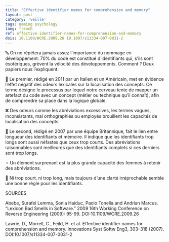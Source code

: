 ```yaml
---
title: "Effective identifier names for comprehension and memory"
layout: post
category: 'veille'
tags: naming psychology
lang: french
ref: effective-identifier-names-for-comprehension-and-memory
dois: 10.1109/WCRE.2009.26 10.1007/s11334-007-0031-2
---
```


🔤 On ne répétera jamais assez l’importance du nommage en développement. 70% du code est constitué d’identifiants qui, s’ils sont ésotériques, grèvent la vélocité des développements. Comment ? Deux papiers nous l’expliquent.  
  
🧠 Le premier, rédigé en 2011 par un Italien et un Américain, met en évidence l’effet négatif des odeurs lexicales sur la localisation des concepts. Ce terme désigne le processus par lequel notre cerveau tente de mapper un artefact du code avec un concept (métier ou technique qu’il connaît), afin de comprendre sa place dans la logique globale.  
  
❌ Des odeurs comme les abréviations excessives, les termes vagues, inconsistants, mal orthographiés ou employés brouillent les capacités de localisation des concepts.  
  
📏 Le second, rédigé en 2007 par une équipe Britannique, fait le lien entre longueur des identifiants et mémoire. Il indique que les identifiants trop longs sont aussi néfastes que ceux trop courts. Des abréviations raisonnables sont meilleures que des identifiants complets si ces derniers sont trop longs.  
  
♀️ Un élément surprenant est la plus grande capacité des femmes à retenir des abréviations.  
  
🔎 Ni trop court, ni trop long, mais toujours d’une clarté irréprochable semble une bonne règle pour les identifiants.  
  
SOURCES  
  
Abebe, Surafel Lemma, Sonia Haiduc, Paolo Tonella and Andrian Marcus. “Lexicon Bad Smells in Software.” 2009 16th Working Conference on Reverse Engineering (2009): 95-99. DOI:10.1109/WCRE.2009.26
  
Lawrie, D., Morrell, C., Feild, H. et al. Effective identifier names for comprehension and memory. Innovations Syst Softw Eng3, 303–318 (2007). DOI:10.1007/s11334-007-0031-2